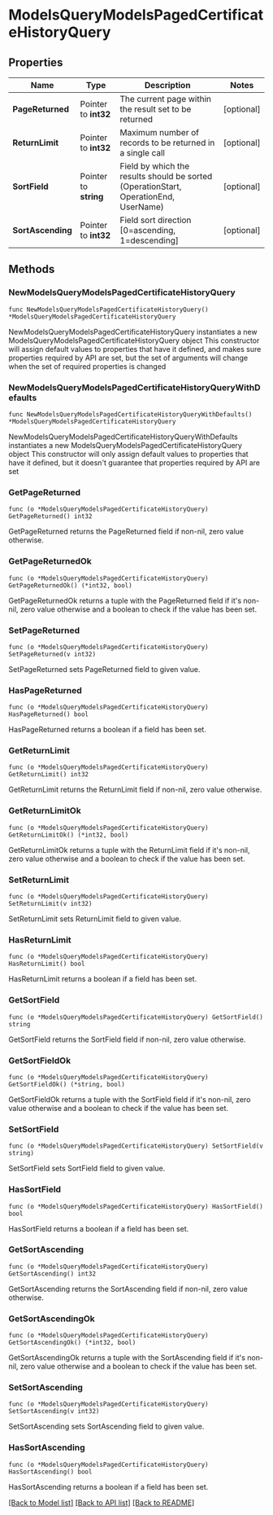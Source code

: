 # ModelsQueryModelsPagedCertificateHistoryQuery

## Properties

Name | Type | Description | Notes
------------ | ------------- | ------------- | -------------
**PageReturned** | Pointer to **int32** | The current page within the result set to be returned | [optional] 
**ReturnLimit** | Pointer to **int32** | Maximum number of records to be returned in a single call | [optional] 
**SortField** | Pointer to **string** | Field by which the results should be sorted (OperationStart, OperationEnd, UserName) | [optional] 
**SortAscending** | Pointer to **int32** | Field sort direction [0&#x3D;ascending, 1&#x3D;descending] | [optional] 

## Methods

### NewModelsQueryModelsPagedCertificateHistoryQuery

`func NewModelsQueryModelsPagedCertificateHistoryQuery() *ModelsQueryModelsPagedCertificateHistoryQuery`

NewModelsQueryModelsPagedCertificateHistoryQuery instantiates a new ModelsQueryModelsPagedCertificateHistoryQuery object
This constructor will assign default values to properties that have it defined,
and makes sure properties required by API are set, but the set of arguments
will change when the set of required properties is changed

### NewModelsQueryModelsPagedCertificateHistoryQueryWithDefaults

`func NewModelsQueryModelsPagedCertificateHistoryQueryWithDefaults() *ModelsQueryModelsPagedCertificateHistoryQuery`

NewModelsQueryModelsPagedCertificateHistoryQueryWithDefaults instantiates a new ModelsQueryModelsPagedCertificateHistoryQuery object
This constructor will only assign default values to properties that have it defined,
but it doesn't guarantee that properties required by API are set

### GetPageReturned

`func (o *ModelsQueryModelsPagedCertificateHistoryQuery) GetPageReturned() int32`

GetPageReturned returns the PageReturned field if non-nil, zero value otherwise.

### GetPageReturnedOk

`func (o *ModelsQueryModelsPagedCertificateHistoryQuery) GetPageReturnedOk() (*int32, bool)`

GetPageReturnedOk returns a tuple with the PageReturned field if it's non-nil, zero value otherwise
and a boolean to check if the value has been set.

### SetPageReturned

`func (o *ModelsQueryModelsPagedCertificateHistoryQuery) SetPageReturned(v int32)`

SetPageReturned sets PageReturned field to given value.

### HasPageReturned

`func (o *ModelsQueryModelsPagedCertificateHistoryQuery) HasPageReturned() bool`

HasPageReturned returns a boolean if a field has been set.

### GetReturnLimit

`func (o *ModelsQueryModelsPagedCertificateHistoryQuery) GetReturnLimit() int32`

GetReturnLimit returns the ReturnLimit field if non-nil, zero value otherwise.

### GetReturnLimitOk

`func (o *ModelsQueryModelsPagedCertificateHistoryQuery) GetReturnLimitOk() (*int32, bool)`

GetReturnLimitOk returns a tuple with the ReturnLimit field if it's non-nil, zero value otherwise
and a boolean to check if the value has been set.

### SetReturnLimit

`func (o *ModelsQueryModelsPagedCertificateHistoryQuery) SetReturnLimit(v int32)`

SetReturnLimit sets ReturnLimit field to given value.

### HasReturnLimit

`func (o *ModelsQueryModelsPagedCertificateHistoryQuery) HasReturnLimit() bool`

HasReturnLimit returns a boolean if a field has been set.

### GetSortField

`func (o *ModelsQueryModelsPagedCertificateHistoryQuery) GetSortField() string`

GetSortField returns the SortField field if non-nil, zero value otherwise.

### GetSortFieldOk

`func (o *ModelsQueryModelsPagedCertificateHistoryQuery) GetSortFieldOk() (*string, bool)`

GetSortFieldOk returns a tuple with the SortField field if it's non-nil, zero value otherwise
and a boolean to check if the value has been set.

### SetSortField

`func (o *ModelsQueryModelsPagedCertificateHistoryQuery) SetSortField(v string)`

SetSortField sets SortField field to given value.

### HasSortField

`func (o *ModelsQueryModelsPagedCertificateHistoryQuery) HasSortField() bool`

HasSortField returns a boolean if a field has been set.

### GetSortAscending

`func (o *ModelsQueryModelsPagedCertificateHistoryQuery) GetSortAscending() int32`

GetSortAscending returns the SortAscending field if non-nil, zero value otherwise.

### GetSortAscendingOk

`func (o *ModelsQueryModelsPagedCertificateHistoryQuery) GetSortAscendingOk() (*int32, bool)`

GetSortAscendingOk returns a tuple with the SortAscending field if it's non-nil, zero value otherwise
and a boolean to check if the value has been set.

### SetSortAscending

`func (o *ModelsQueryModelsPagedCertificateHistoryQuery) SetSortAscending(v int32)`

SetSortAscending sets SortAscending field to given value.

### HasSortAscending

`func (o *ModelsQueryModelsPagedCertificateHistoryQuery) HasSortAscending() bool`

HasSortAscending returns a boolean if a field has been set.


[[Back to Model list]](../README.md#documentation-for-models) [[Back to API list]](../README.md#documentation-for-api-endpoints) [[Back to README]](../README.md)


